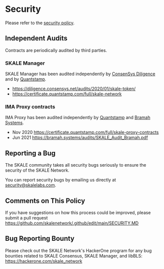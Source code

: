 <!-- SPDX-License-Identifier: (AGPL-3.0-only OR CC-BY-4.0) -->

# Security

Please refer to the [security policy](https://skale.network/security).

## Independent Audits

Contracts are periodically audited by third parties.

### SKALE Manager

SKALE Manager has been audited independently by [ConsenSys Diligence](https://diligence.consensys.net/) and by [Quantstamp](https://www.quantstamp.com).

-   <https://diligence.consensys.net/audits/2020/01/skale-token/>
-   <https://certificate.quantstamp.com/full/skale-network>

### IMA Proxy contracts

IMA Proxy has been audited independently by [Quantstamp](https://www.quantstamp.com) and [Bramah Systems](https://www.bramah.systems/).

-   Nov 2020 <https://certificate.quantstamp.com/full/skale-proxy-contracts>
-   Jun 2021 <https://bramah.systems/audits/SKALE_Audit_Bramah.pdf>

## Reporting a Bug

The SKALE community takes all security bugs seriously to ensure the security of the SKALE Network.

You can report security bugs by emailing us directly at [security@skalelabs.com](mailto:security@skalelabs.com).

## Comments on This Policy

If you have suggestions on how this process could be improved, please submit a pull request https://github.com/skalenetwork/.github/edit/main/SECURITY.MD

## Bug Reporting Bounty

Please check out the SKALE Network's HackerOne program for any bug bounties related to SKALE Consensus, SKALE Manager, and libBLS: <https://hackerone.com/skale_network>

